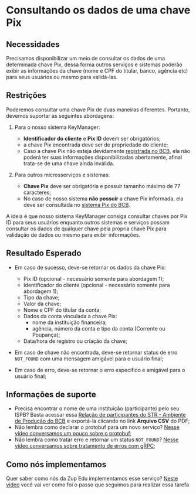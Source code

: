 # Consultando os dados de uma chave Pix

## Necessidades

Precisamos disponibilizar um meio de consultar os dados de uma determinada chave Pix, dessa forma outros serviços e sistemas poderão exibir as informações da chave (nome e CPF do titular, banco, agência etc) para seus usuários ou mesmo para validá-las.
   
## Restrições

Poderemos consultar uma chave Pix de duas maneiras diferentes. Portanto, devemos suportar as seguintes abordagens:

1. Para o nosso sistema KeyManager:
    - **Identificador do cliente** e **Pix ID** devem ser obrigatórios;
    - a chave Pix encontrada deve ser de propriedade do cliente;
    - Caso a chave Pix não esteja devidamente [registrada no BCB](015-registrando-e-excluindo-chaves-pix-no-bcb.md), ela não poderá ter suas informações disponibilizadas abertamente, afinal trata-se de uma chave ainda inválida.
   
2. Para outros microsserviços e sistemas:
    - **Chave Pix** deve ser obrigatória e possuir tamanho máximo de 77 caracteres;
    - No caso de nosso sistema **não possuir** a chave Pix informada, ela deve ser consultada no [sistema Pix do BCB](015-registrando-e-excluindo-chaves-pix-no-bcb.md).

A ideia é que nosso sistema KeyManager consiga consultar chaves por Pix ID para seus usuários enquanto outros sistemas e serviços possam consultar os dados de qualquer chave pela própria chave Pix para validação de dados ou mesmo para exibir informações.

## Resultado Esperado

- Em caso de sucesso, deve-se retornar os dados da chave Pix:
  - Pix ID (opcional - necessário somente para abordagem 1);
  - Identificador do cliente (opcional - necessário somente para abordagem 1);
  - Tipo da chave;
  - Valor da chave;
  - Nome e CPF do titular da conta;
  - Dados da conta vinculada a chave Pix:
    - nome da instituição financeira;
    - agência, número da conta e tipo da conta (Corrente ou Poupança);
  - Data/hora de registro ou criação da chave;

- Em caso de chave não encontrada, deve-se retornar status de erro `NOT_FOUND` com uma mensagem amigável para o usuário final;

- Em caso de erro, deve-se retornar o erro específico e amigável para o usuário final;

## Informações de suporte

- Precisa encontrar o nome de uma instituição (participante) pelo seu ISPB? Basta acessar essa [Relação de participantes do STR - Ambiente de Produção do BCB](https://www.bcb.gov.br/pom/spb/estatistica/port/ASTR003.pdf) e exportá-la clicando no link **Arquivo CSV** do PDF;
- Não lembra como declarar o protobuf para um novo serviço? [Nesse vídeo conversamos um pouco sobre o protobuf](https://www.youtube.com/watch?v=Rd7sLrPKDGM&feature=youtu.be);
- Não lembra como tratar erro e retornar um status `NOT_FOUND`? [Nesse vídeo conversamos sobre tratamento de erros com gRPC](https://www.youtube.com/watch?v=bIuEINzEmKs&feature=youtu.be);

## Como nós implementamos
Quer saber como nós da Zup Edu implementamos esse serviço? [Neste vídeo](https://www.youtube.com/watch?v=SNRyo3Phh7s&feature=youtu.be) você vai ver como foi o passo que seguimos para realizar essa tarefa
